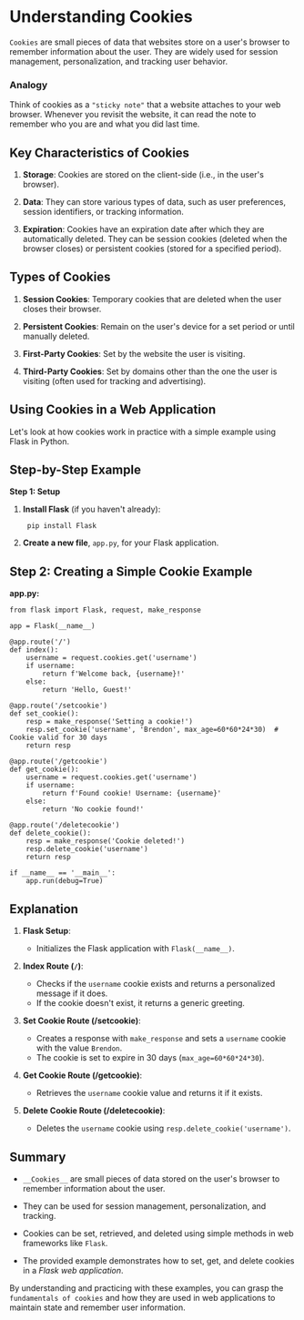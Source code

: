 # Understanding Cookies

`Cookies` are small pieces of data that websites store on a user's browser to remember information about the user. They are widely used for session management, personalization, and tracking user behavior.

### Analogy

Think of cookies as a `"sticky note"` that a website attaches to your web browser. Whenever you revisit the website, it can read the note to remember who you are and what you did last time.

## Key Characteristics of Cookies

1. __Storage__: Cookies are stored on the client-side (i.e., in the user's browser).

2. __Data__: They can store various types of data, such as user preferences, session identifiers, or tracking information.

3. __Expiration__: Cookies have an expiration date after which they are automatically deleted. They can be session cookies (deleted when the browser closes) or persistent cookies (stored for a specified period).

## Types of Cookies

1. __Session Cookies__: Temporary cookies that are deleted when the user closes their browser.

2. __Persistent Cookies__: Remain on the user's device for a set period or until manually deleted.

3. __First-Party Cookies__: Set by the website the user is visiting.

4. __Third-Party Cookies__: Set by domains other than the one the user is visiting (often used for tracking and advertising).

## Using Cookies in a Web Application

Let's look at how cookies work in practice with a simple example using Flask in Python.

## Step-by-Step Example

__Step 1: Setup__

1. __Install Flask__ (if you haven't already):

        pip install Flask

2. __Create a new file__, `app.py`, for your Flask application.

## Step 2: Creating a Simple Cookie Example

__app.py:__

    from flask import Flask, request, make_response

    app = Flask(__name__)

    @app.route('/')
    def index():
        username = request.cookies.get('username')
        if username:
            return f'Welcome back, {username}!'
        else:
            return 'Hello, Guest!'

    @app.route('/setcookie')
    def set_cookie():
        resp = make_response('Setting a cookie!')
        resp.set_cookie('username', 'Brendon', max_age=60*60*24*30)  # Cookie valid for 30 days
        return resp

    @app.route('/getcookie')
    def get_cookie():
        username = request.cookies.get('username')
        if username:
            return f'Found cookie! Username: {username}'
        else:
            return 'No cookie found!'

    @app.route('/deletecookie')
    def delete_cookie():
        resp = make_response('Cookie deleted!')
        resp.delete_cookie('username')
        return resp

    if __name__ == '__main__':
        app.run(debug=True)

## Explanation

1. __Flask Setup__:

     - Initializes the Flask application with `Flask(__name__)`.

2. __Index Route (`/`)__:

     - Checks if the `username` cookie exists and returns a personalized message if it does.
     - If the cookie doesn't exist, it returns a generic greeting.
   
3. __Set Cookie Route (/setcookie)__:

      - Creates a response with `make_response` and sets a `username` cookie with the value `Brendon`.
      - The cookie is set to expire in 30 days (`max_age=60*60*24*30`).
        
4. __Get Cookie Route (/getcookie)__:

      - Retrieves the `username` cookie value and returns it if it exists.

5. __Delete Cookie Route (/deletecookie)__:

      - Deletes the `username` cookie using `resp.delete_cookie('username')`.

## Summary

  - ``__Cookies__`` are small pieces of data stored on the user's browser to remember information about the user.

  - They can be used for session management, personalization, and tracking.

  - Cookies can be set, retrieved, and deleted using simple methods in web frameworks like `Flask`.

  - The provided example demonstrates how to set, get, and delete cookies in a _Flask web application_.

By understanding and practicing with these examples, you can grasp the ```fundamentals of cookies``` and how they are used in web applications to maintain state and remember user information.
